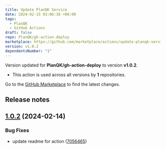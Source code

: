```yaml
---
title: Update PlanQK Service
date: 2024-02-15 03:06:38 +00:00
tags:
  - PlanQK
  - GitHub Actions
draft: false
repo: PlanQK/gh-action-deploy
marketplace: https://github.com/marketplace/actions/update-planqk-service
version: v1.0.2
dependentsNumber: "1"
---
```



Version updated for **PlanQK/gh-action-deploy** to version **v1.0.2**.
- This action is used across all versions by **1** repositories.

Go to the [GitHub Marketplace](https://github.com/marketplace/actions/update-planqk-service) to find the latest changes.

## Release notes

## [1.0.2](https://github.com/PlanQK/gh-action-deploy/compare/v1.0.1...v1.0.2) (2024-02-14)


### Bug Fixes

* update readme for action ([7056465](https://github.com/PlanQK/gh-action-deploy/commit/70564655ed1c55736901cc9e9e2f81e11afec97f))





